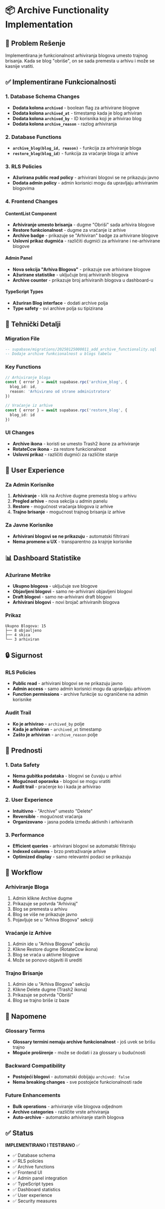 # 📦 Archive Functionality Implementation

## 🎯 Problem Rešenje

Implementirana je funkcionalnost arhiviranja blogova umesto trajnog brisanja. Kada se blog "obriše", on se sada premesta u arhivu i može se kasnije vratiti.

## ✅ Implementirane Funkcionalnosti

### 1. Database Schema Changes
- **Dodata kolona `archived`** - boolean flag za arhivirane blogove
- **Dodata kolona `archived_at`** - timestamp kada je blog arhiviran
- **Dodata kolona `archived_by`** - ID korisnika koji je arhivirao blog
- **Dodata kolona `archive_reason`** - razlog arhiviranja

### 2. Database Functions
- **`archive_blog(blog_id, reason)`** - funkcija za arhiviranje bloga
- **`restore_blog(blog_id)`** - funkcija za vraćanje bloga iz arhive

### 3. RLS Policies
- **Ažurirana public read policy** - arhivirani blogovi se ne prikazuju javno
- **Dodata admin policy** - admin korisnici mogu da upravljaju arhiviranim blogovima

### 4. Frontend Changes

#### ContentList Component
- **Arhiviranje umesto brisanja** - dugme "Obriši" sada arhivira blogove
- **Restore funkcionalnost** - dugme za vraćanje iz arhive
- **Archive badge** - prikazuje se "Arhiviran" badge za arhivirane blogove
- **Uslovni prikaz dugmića** - različiti dugmići za arhivirane i ne-arhivirane blogove

#### Admin Panel
- **Nova sekcija "Arhiva Blogova"** - prikazuje sve arhivirane blogove
- **Ažurirane statistike** - uključuje broj arhiviranih blogova
- **Archive counter** - prikazuje broj arhiviranih blogova u dashboard-u

#### TypeScript Types
- **Ažuriran Blog interface** - dodati archive polja
- **Type safety** - svi archive polja su tipizirana

## 🔧 Tehnički Detalji

### Migration File
```sql
-- supabase/migrations/20250125000011_add_archive_functionality.sql
-- Dodaje archive funkcionalnost u blogs tabelu
```

### Key Functions
```typescript
// Arhiviranje bloga
const { error } = await supabase.rpc('archive_blog', {
  blog_id: id,
  reason: 'Arhivirano od strane administratora'
})

// Vraćanje iz arhive
const { error } = await supabase.rpc('restore_blog', {
  blog_id: id
})
```

### UI Changes
- **Archive ikona** - koristi se umesto Trash2 ikone za arhiviranje
- **RotateCcw ikona** - za restore funkcionalnost
- **Uslovni prikaz** - različiti dugmići za različite stanje

## 🎨 User Experience

### Za Admin Korisnike
1. **Arhiviranje** - klik na Archive dugme premesta blog u arhivu
2. **Pregled arhive** - nova sekcija u admin panelu
3. **Restore** - mogućnost vraćanja blogova iz arhive
4. **Trajno brisanje** - mogućnost trajnog brisanja iz arhive

### Za Javne Korisnike
- **Arhivirani blogovi se ne prikazuju** - automatski filtrirani
- **Nema promene u UX** - transparentno za krajnje korisnike

## 📊 Dashboard Statistike

### Ažurirane Metrike
- **Ukupno blogova** - uključuje sve blogove
- **Objavljeni blogovi** - samo ne-arhivirani objavljeni blogovi
- **Draft blogovi** - samo ne-arhivirani draft blogovi
- **Arhivirani blogovi** - novi brojač arhiviranih blogova

### Prikaz
```
Ukupno Blogova: 15
├── 8 objavljeno
├── 4 skica
└── 3 arhiviran
```

## 🔒 Sigurnost

### RLS Policies
- **Public read** - arhivirani blogovi se ne prikazuju javno
- **Admin access** - samo admin korisnici mogu da upravljaju arhivom
- **Function permissions** - archive funkcije su ograničene na admin korisnike

### Audit Trail
- **Ko je arhivirao** - `archived_by` polje
- **Kada je arhiviran** - `archived_at` timestamp
- **Zašto je arhiviran** - `archive_reason` polje

## 🚀 Prednosti

### 1. Data Safety
- **Nema gubitka podataka** - blogovi se čuvaju u arhivi
- **Mogućnost oporavka** - blogovi se mogu vratiti
- **Audit trail** - praćenje ko i kada je arhivirao

### 2. User Experience
- **Intuitivno** - "Archive" umesto "Delete"
- **Reversible** - mogućnost vraćanja
- **Organizovano** - jasna podela između aktivnih i arhiviranih

### 3. Performance
- **Efficient queries** - arhivirani blogovi se automatski filtriraju
- **Indexed columns** - brzo pretraživanje arhive
- **Optimized display** - samo relevantni podaci se prikazuju

## 🔄 Workflow

### Arhiviranje Bloga
1. Admin klikne Archive dugme
2. Prikazuje se potvrda "Arhiviraj"
3. Blog se premesta u arhivu
4. Blog se više ne prikazuje javno
5. Pojavljuje se u "Arhiva Blogova" sekciji

### Vraćanje iz Arhive
1. Admin ide u "Arhiva Blogova" sekciju
2. Klikne Restore dugme (RotateCcw ikona)
3. Blog se vraća u aktivne blogove
4. Može se ponovo objaviti ili urediti

### Trajno Brisanje
1. Admin ide u "Arhiva Blogova" sekciju
2. Klikne Delete dugme (Trash2 ikona)
3. Prikazuje se potvrda "Obriši"
4. Blog se trajno briše iz baze

## 📝 Napomene

### Glossary Terms
- **Glossary termini nemaju archive funkcionalnost** - još uvek se brišu trajno
- **Moguće proširenje** - može se dodati i za glossary u budućnosti

### Backward Compatibility
- **Postojeći blogovi** - automatski dobijaju `archived: false`
- **Nema breaking changes** - sve postojeće funkcionalnosti rade

### Future Enhancements
- **Bulk operations** - arhiviranje više blogova odjednom
- **Archive categories** - različite vrste arhiviranja
- **Auto-archive** - automatsko arhiviranje starih blogova

## ✅ Status

**IMPLEMENTIRANO I TESTIRANO** ✅

- ✅ Database schema
- ✅ RLS policies
- ✅ Archive functions
- ✅ Frontend UI
- ✅ Admin panel integration
- ✅ TypeScript types
- ✅ Dashboard statistics
- ✅ User experience
- ✅ Security measures
